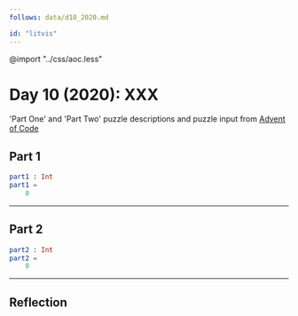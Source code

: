 ```yaml
---
follows: data/d10_2020.md

id: "litvis"
---
```


@import "../css/aoc.less"

# Day 10 (2020): XXX

'Part One' and 'Part Two' puzzle descriptions and puzzle input from [Advent of Code](https://adventofcode.com/2020/day/10)

## Part 1

```elm {l r}
part1 : Int
part1 =
    0
```

---

## Part 2

```elm {l r}
part2 : Int
part2 =
    0
```

---

## Reflection
